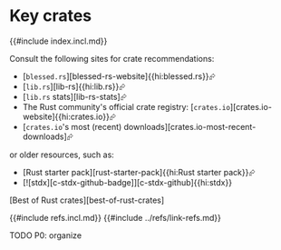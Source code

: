 # Key crates

{{#include index.incl.md}}

Consult the following sites for crate recommendations:

- [`blessed.rs`][blessed-rs-website]{{hi:blessed.rs}}⮳
- [`lib.rs`][lib-rs]{{hi:lib.rs}}⮳
- [`lib.rs` stats][lib-rs-stats]⮳
- The Rust community's official crate registry: [`crates.io`][crates.io-website]{{hi:crates.io}}⮳
- [`crates.io`'s most (recent) downloads][crates.io-most-recent-downloads]⮳

or older resources, such as:

- [Rust starter pack][rust-starter-pack]{{hi:Rust starter pack}}⮳
- [![stdx][c-stdx-github-badge]][c-stdx-github]{{hi:stdx}}

[Best of Rust crates][best-of-rust-crates]

{{#include refs.incl.md}}
{{#include ../refs/link-refs.md}}

<div class="hidden">
TODO P0: organize
</div>
